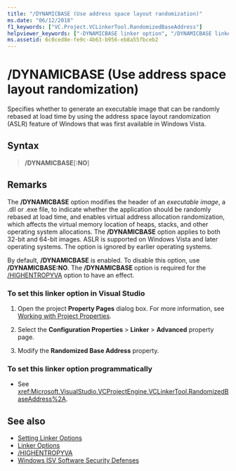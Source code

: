 ```yaml
---
title: "/DYNAMICBASE (Use address space layout randomization)"
ms.date: "06/12/2018"
f1_keywords: ["VC.Project.VCLinkerTool.RandomizedBaseAddress"]
helpviewer_keywords: ["-DYNAMICBASE linker option", "/DYNAMICBASE linker option", "DYNAMICBASE linker option"]
ms.assetid: 6c0ced8e-fe9c-4b63-b956-eb8a55fbceb2
---
```

# /DYNAMICBASE (Use address space layout randomization)

Specifies whether to generate an executable image that can be randomly rebased at load time by using the address space layout randomization (ASLR) feature of Windows that was first available in Windows Vista.

## Syntax

> **/DYNAMICBASE**[**:NO**]

## Remarks

The **/DYNAMICBASE** option modifies the header of an *executable image*, a .dll or .exe file, to indicate whether the application should be randomly rebased at load time, and enables virtual address allocation randomization, which affects the virtual memory location of heaps, stacks, and other operating system allocations. The **/DYNAMICBASE** option applies to both 32-bit and 64-bit images. ASLR is supported on Windows Vista and later operating systems. The option is ignored by earlier operating systems.

By default, **/DYNAMICBASE** is enabled. To disable this option, use **/DYNAMICBASE:NO**. The **/DYNAMICBASE** option is required for the [/HIGHENTROPYVA](highentropyva-support-64-bit-aslr.md) option to have an effect.

### To set this linker option in Visual Studio

1. Open the project **Property Pages** dialog box. For more information, see [Working with Project Properties](../../ide/working-with-project-properties.md).

1. Select the **Configuration Properties** > **Linker** > **Advanced** property page.

1. Modify the **Randomized Base Address** property.

### To set this linker option programmatically

- See <xref:Microsoft.VisualStudio.VCProjectEngine.VCLinkerTool.RandomizedBaseAddress%2A>.

## See also

- [Setting Linker Options](../../build/reference/setting-linker-options.md)
- [Linker Options](../../build/reference/linker-options.md)
- [/HIGHENTROPYVA](highentropyva-support-64-bit-aslr.md)
- [Windows ISV Software Security Defenses](https://msdn.microsoft.com/library/bb430720.aspx)